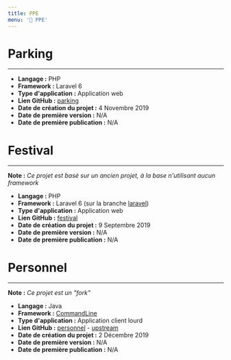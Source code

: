 ```yaml
---
title: PPE
menu: '👥 PPE'
---
```


# Parking
___
* **Langage :** PHP
* **Framework :** Laravel 6
* **Type d'application :** Application web
* **Lien GitHub :** [parking](https://github.com/AntoineJT/ppe-parking)
* **Date de création du projet :** 4 Novembre 2019
* **Date de première version :** N/A
* **Date de première publication :** N/A

# Festival
___
**Note :** _Ce projet est basé sur un ancien projet, à la base n'utilisant aucun framework_
* **Langage :** PHP
* **Framework :** Laravel 6 (sur la branche [laravel](https://github.com/AntoineJT/ppe-festival/tree/laravel))
* **Type d'application :** Application web
* **Lien GitHub :** [festival](https://github.com/AntoineJT/ppe-festival/)
* **Date de création du projet :** 9 Septembre 2019
* **Date de première version :** N/A
* **Date de première publication :** N/A

# Personnel
___
**Note :** _Ce projet est un "fork"_
* **Langage :** Java
* **Framework :** [CommandLine](https://github.com/AlexandreMesle/commandLine)
* **Type d'application :** Application client lourd
* **Lien GitHub :** [personnel](https://github.com/AntoineJT/ppe-personnel) - [upstream](https://github.com/AlexandreMesle/personnel/)
* **Date de création du projet :** 2 Décembre 2019
* **Date de première version :** N/A
* **Date de première publication :** N/A
